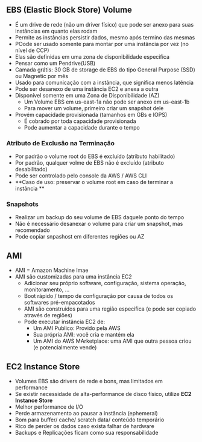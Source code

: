 ## EBS (Elastic Block Store) Volume

* É um drive de rede (não um driver físico) que pode ser anexo para suas instâncias em quanto elas rodam
* Permite as instâncias persistir dados, mesmo após termino das mesmas
* POode ser usado somente para montar por uma instância por vez (no nível de CCP)
* Elas são definidas em uma zona de disponibilidade especifica
* Pensar como um Pendrive(USB)
* Camada grátis: 30 GB de storage de EBS do tipo General Purpose (SSD) ou Magnetic por mês
* Usado para comunicação com a instância, que significa menos latência
* Pode ser desanexo de uma instância EC2 e anexa a outra
* Disponível somente em uma Zona de Disponibilidade (AZ)
  * Um Volume EBS em us-east-1a não pode ser anexo em us-east-1b
  * Para mover um volume, primeiro criar um snapshot dele
* Provém capacidade provisionada (tamanhos em GBs e IOPS)
  * É cobrado por toda capacidade provisionada
  * Pode aumentar a capacidade durante o tempo

### Atributo de Exclusão na Terminação

* Por padrão o volume root do EBS é excluído (atributo habilitado)
* Por padrão, qualquer volme de EBS não é excluído (atributo desabilitado)
* Pode ser controlado pelo console da AWS / AWS CLI
* **Caso de uso: preservar o volume root em caso de terminar a instância **

### Snapshots

* Realizar um backup do seu volume de EBS daquele ponto do tempo
* Não é necessário desanexar o volume para criar um snapshot, mas recomendado
* Pode copiar snpashost em diferentes regiões ou AZ

## AMI

* AMI = Amazon Machine Imae
* AMI são customizadas para uma instância EC2
  * Adicionar seu próprio software, configuração, sistema operação, monitoramento, ...
  * Boot rápido / tempo de configuração por causa de todos os softwares pré-empacotados
  * AMI são construídos para uma região especifica (e pode ser copiado através de regiões)
  * Pode executar instância EC2 de:
    * Um AMI Publico: Provido pela AWS
    * Sua própria AMI: você cria e mantém ela
    * Um AMI do AWS MArketplace: uma AMI que outra pessoa criou (e potencialmente vende)

## EC2 Instance Store

* Volumes EBS são drivers de rede e bons, mas limitados em performance
* Se existir necessidade de alta-performance de disco físico, utilize **EC2 Instance Store**
* Melhor performance de I/O
* Perde armazenamento ao pausar a instância (ephemeral)
* Bom para buffer/ cache/ scratch data/ conteúdo temporário
* Rico de perder os dados caso exista falhar de hardware
* Backups e Replicações ficam como sua responsabilidade